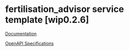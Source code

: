 # fertilisation_advisor service template \[wip0.2.6\]

[Documentation](https://htmlpreview.github.io/?https://github.com/atlasH2020-templates/fertilisation_advisor/blob/wip0.2.6/doc.html)

[OpenAPI Specifications](https://sensorsystems.iais.fraunhofer.de/doc/?url=https://raw.githubusercontent.com/atlasH2020-templates/fertilisation_advisor/wip0.2.6/oas)  

